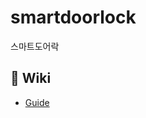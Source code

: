 # smartdoorlock
스마트도어락


## 📖 Wiki
* [Guide](https://github.com/woosuk-computer-engineering/curriculum/wiki/Guide)
